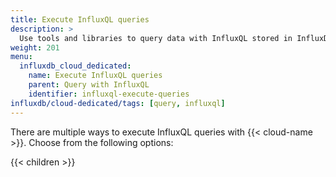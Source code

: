 ```yaml
---
title: Execute InfluxQL queries
description: >
  Use tools and libraries to query data with InfluxQL stored in InfluxDB Cloud Dedicated.
weight: 201
menu:
  influxdb_cloud_dedicated:
    name: Execute InfluxQL queries
    parent: Query with InfluxQL
    identifier: influxql-execute-queries
influxdb/cloud-dedicated/tags: [query, influxql]
---
```


There are multiple ways to execute InfluxQL queries with {{< cloud-name >}}.
Choose from the following options:

{{< children >}}
